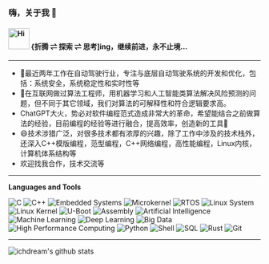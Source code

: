 ### 嗨，关于我 👋

<h4>
  <img src="https://emojis.slackmojis.com/emojis/images/1588866973/8934/hellokittydance.gif?1588866973" alt="Hi" width="42" />
  {折腾 ⇌ 探索 ⇌ 思考]ing，继续前进，永不止境...
</h4>

---

- 🔭最近两年工作在自动驾驶行业，专注与底层自动驾驶系统的开发和优化，包括：系统安全，系统稳定性和实时性等
- 🌱在互联网做过算法工程师，用机器学习和人工智能类算法解决风险预测的问题，但不同于其它领域，我们对算法的可解释性和符合逻辑要求高。
- ChatGPT大火，势必对软件编程范式造成非常大的革命，希望能结合之前做算法的经验，目前编程的经验等进行融合，提高效率，创造新的工具🔧
- 😄技术涉猎广泛，对很多技术都有浓厚的兴趣，除了工作中涉及的技术栈外，还深入C++模版编程，范型编程，C++网络编程，高性能编程，Linux内核，计算机体系结构等
- 欢迎找我合作，技术交流等

---

**Languages and Tools**

![C](https://img.shields.io/badge/-C-%23A8B9CC?style=flat&logo=c&logoColor=ffffff)
![C++](https://img.shields.io/badge/-C++-%2300599C?style=flat&logo=c%2B%2B&logoColor=ffffff)
![Embedded Systems](https://img.shields.io/badge/-Embedded%20Systems-%23A8B9CC?style=flat&logo=embedded&logoColor=ffffff)
![Microkernel](https://img.shields.io/badge/-Microkernel-%23E34C26?style=flat&logo=microkernel&logoColor=ffffff)
![RTOS](https://img.shields.io/badge/-RTOS-%2361DAFB?style=flat&logo=realtime&logoColor=ffffff)
![Linux System](https://img.shields.io/badge/-Linux%20System-%23FCC624?style=flat&logo=linux&logoColor=000000)
![Linux Kernel](https://img.shields.io/badge/-Linux%20Kernel-%23FCC624?style=flat&logo=linux&logoColor=000000)
![U-Boot](https://img.shields.io/badge/-U--Boot-%23007EC6?style=flat&logo=u-boot&logoColor=ffffff)
![Assembly](https://img.shields.io/badge/-Assembly-%236DB33F?style=flat&logo=assemblyscript&logoColor=ffffff)
![Artificial Intelligence](https://img.shields.io/badge/-Artificial%20Intelligence-%23E52630?style=flat&logo=ai&logoColor=ffffff)
![Machine Learning](https://img.shields.io/badge/-Machine%20Learning-%23FF6F00?style=flat&logo=machinelearning&logoColor=ffffff)
![Deep Learning](https://img.shields.io/badge/-Deep%20Learning-%2302569B?style=flat&logo=deeplearning&logoColor=ffffff)
![Big Data](https://img.shields.io/badge/-Big%20Data-%23129A5E?style=flat&logo=bigdata&logoColor=ffffff)
![High Performance Computing](https://img.shields.io/badge/-High%20Performance%20Computing-%23E94626?style=flat&logo=hpc&logoColor=ffffff)
![Python](https://img.shields.io/badge/-Python-%233776AB?style=flat&logo=python&logoColor=ffffff)
![Shell](https://img.shields.io/badge/-Shell-%2389E051?style=flat&logo=powershell&logoColor=ffffff)
![SQL](https://img.shields.io/badge/-SQL-%23E2271E?style=flat&logo=sql&logoColor=ffffff)
![Rust](https://img.shields.io/badge/-Rust-%23DEA584?style=flat&logo=rust&logoColor=000000)
![Git](https://img.shields.io/badge/-Git-%23ED5A47?style=flat&logo=git&logoColor=%23ffffff)


---
![ichdream's github stats](https://github-readme-stats.vercel.app/api?username=ichdream&theme=gruvbox&show_icons=true)

<!--
**ichdream/ichdream** is a ✨ _special_ ✨ repository because its `README.md` (this file) appears on your GitHub profile.

Here are some ideas to get you started:

- 🔭 I’m currently working on ...
- 🌱 I’m currently learning ...
- 👯 I’m looking to collaborate on ...
- 🤔 I’m looking for help with ...
- 💬 Ask me about ...
- 📫 How to reach me: ...
- 😄 Pronouns: ...
- ⚡ Fun fact: ...
-->
